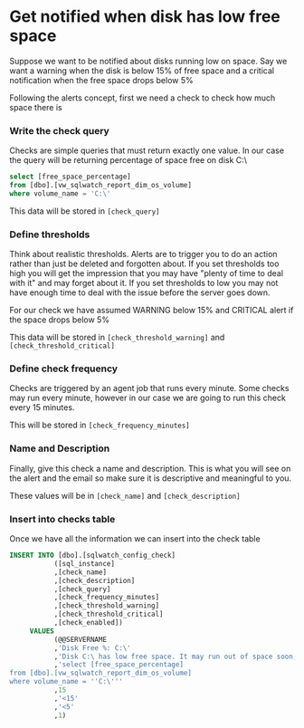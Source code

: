 # Get notified when disk has low free space

Suppose we want to be notified about disks running low on space. Say we want a warning when the disk is below 15% of free space and a critical notification when the free space drops below 5%

Following the alerts concept, first we need a check to check how much space there is

### Write the check query

Checks are simple queries that must return exactly one value. In our case the query will be returning percentage of space free on disk C:\ 

```sql
select [free_space_percentage]
from [dbo].[vw_sqlwatch_report_dim_os_volume]
where volume_name = 'C:\'
```

This data will be stored in `[check_query]`

### Define thresholds 

Think about realistic thresholds. Alerts are to trigger you to do an action rather than just be deleted and forgotten about. If you set thresholds too high you will get the impression that you may have "plenty of time to deal with it" and may forget about it. If you set thresholds to low you may not have enough time to deal with the issue before the server goes down.

For our check we have assumed WARNING below 15% and CRITICAL alert if the space drops below 5%

This data will be stored in `[check_threshold_warning]` and `[check_threshold_critical]`

### Define check frequency 

Checks are triggered by an agent job that runs every minute. Some checks may run every minute, however in our case we are going to run this check every 15 minutes.

This will be stored in `[check_frequency_minutes]`

### Name and Description

Finally, give this check a name and description. This is what you will see on the alert and the email so make sure it is descriptive and meaningful to you.

These values will be in `[check_name]` and `[check_description]` 

### Insert into checks table 

Once we have all the information we can insert into the check table

```sql
INSERT INTO [dbo].[sqlwatch_config_check]
           ([sql_instance]
           ,[check_name]
           ,[check_description]
           ,[check_query]
           ,[check_frequency_minutes]
           ,[check_threshold_warning]
           ,[check_threshold_critical]
           ,[check_enabled])
     VALUES
           (@@SERVERNAME
           ,'Disk Free %: C:\'
           ,'Disk C:\ has low free space. It may run out of space soon, depending on the growth.'
           ,'select [free_space_percentage]
from [dbo].[vw_sqlwatch_report_dim_os_volume]
where volume_name = ''C:\'''
           ,15
           ,'<15'
           ,'<5'
           ,1)
```





